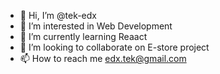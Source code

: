 - 👋 Hi, I’m @tek-edx
- 👀 I’m interested in Web Development
- 🌱 I’m currently learning Reaact
- 💞️ I’m looking to collaborate on E-store project 
- 📫 How to reach me edx.tek@gmail.com

<!---
tek-edx/tek-edx is a ✨ special ✨ repository because its `README.md` (this file) appears on your GitHub profile.
You can click the Preview link to take a look at your changes.
--->
